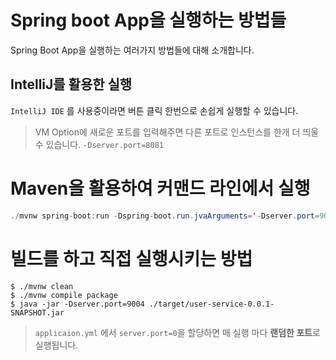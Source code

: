 # Spring boot App을 실행하는 방법들

Spring Boot App을 실행하는 여러가지 방법들에 대해 소개합니다.
<!--more-->
## **IntelliJ**를 활용한 실행

`IntelliJ IDE` 를 사용중이라면 버튼 클릭 한번으로 손쉽게 실행할 수 있습니다.

> VM Option에 새로운 포트를 입력해주면 다른 포트로 인스턴스를 한개 더 띄울 수 있습니다. `-Dserver.port=8081`

# **Maven**을 활용하여 커맨드 라인에서 실행

```java
./mvnw spring-boot:run -Dspring-boot.run.jvaArguments='-Dserver.port=9003'
```

# 빌드를 하고 직접 실행시키는 방법

```
$ ./mvnw clean
$ ./mvnw compile package
$ java -jar -Dserver.port=9004 ./target/user-service-0.0.1-SNAPSHOT.jar

```

> `applicaion.yml` 에서 `server.port=0`을 할당하면 매 실행 마다 **랜덤한 포트**로 실행됩니다.

